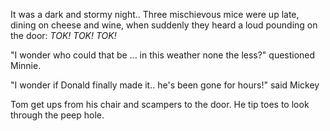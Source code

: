 It was a dark and stormy night.. Three mischievous mice were up late, dining on cheese and wine, when suddenly they heard a loud pounding on the door: _TOK! TOK! TOK!_

"I wonder who could that be ... in this weather none the less?" questioned Minnie.

"I wonder if Donald finally made it.. he's been gone for hours!" said Mickey

Tom get ups from his chair and scampers to the door. He tip toes to look through the peep hole.
